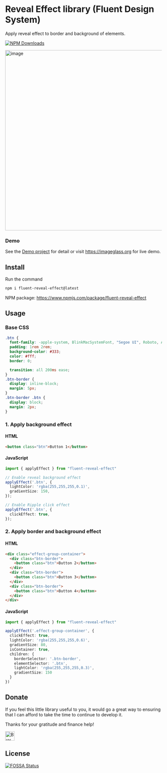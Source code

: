 # Reveal Effect library (Fluent Design System)
Apply reveal effect to border and background of elements.

[![NPM Downloads](https://img.shields.io/npm/d18m/fluent-reveal-effect)](https://www.npmjs.com/package/fluent-reveal-effect)

<img width="884" height="580" alt="image" src="https://github.com/user-attachments/assets/f333821f-2269-4604-832b-bf5d4d2e7510" />

### Demo
See the [Demo project](https://github.com/d2phap/fluent-reveal-effect/tree/main/demo) for detail or visit https://imageglass.org for live demo.

## Install
Run the command
```bash
npm i fluent-reveal-effect@latest
```

NPM package: https://www.npmjs.com/package/fluent-reveal-effect

## Usage
### Base CSS
```css
.btn {
  font-family: -apple-system, BlinkMacSystemFont, "Segoe UI", Roboto, Arial, sans-serif;
  padding: 1rem 2rem;
  background-color: #333;
  color: #fff;
  border: 0;

  transition: all 200ms ease;
}
.btn-border {
  display: inline-block;
  margin: 5px;
}
.btn-border .btn {
  display: block;
  margin: 2px;
}
```


### 1. Apply background effect
#### HTML
```html
<button class="btn">Button 1</button>
```
#### JavaScript
```ts
import { applyEffect } from "fluent-reveal-effect"

// Enable reveal background effect
applyEffect('.btn', {
  lightColor: 'rgba(255,255,255,0.1)',
  gradientSize: 150,
});

// Enable Ripple click effect
applyEffect('.btn', {
  clickEffect: true,
});
````

### 2. Apply border and background effect
#### HTML
```html
<div class="effect-group-container">
  <div class="btn-border">
    <button class="btn">Button 2</button>
  </div>
  <div class="btn-border">
    <button class="btn">Button 3</button>
  </div>
  <div class="btn-border">
    <button class="btn">Button 4</button>
  </div>
</div>
```

#### JavaScript
```ts
import { applyEffect } from "fluent-reveal-effect"

applyEffect('.effect-group-container', {
  clickEffect: true,
  lightColor: 'rgba(255,255,255,0.6)',
  gradientSize: 80,
  isContainer: true,
  children: {
    borderSelector: '.btn-border',
    elementSelector: '.btn',
    lightColor: 'rgba(255,255,255,0.3)',
    gradientSize: 150
  }
})
```

## Donate
If you feel this little library useful to you, it would go a great way to ensuring that I can afford to take the time to continue to develop it.

Thanks for your gratitude and finance help!

<a href="https://www.paypal.me/d2phap" target="_blank" title="Buy me a beer?">
<img src="https://img.shields.io/badge/PayPal-Donate%20$10%20-009be1.svg?maxAge=3600" height="30" alt="Buy me a beer?">
</a>



## License
[![FOSSA Status](https://app.fossa.io/api/projects/git%2Bgithub.com%2Fd2phap%2Ffluent-reveal-effect.svg?type=large)](https://app.fossa.io/projects/git%2Bgithub.com%2Fd2phap%2Ffluent-reveal-effect?ref=badge_large)
